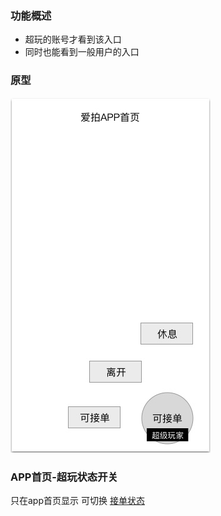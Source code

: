 ### 功能概述
* 超玩的账号才看到该入口
* 同时也能看到一般用户的入口

### 原型
![](img/功能入口-超玩.jpg)

### APP首页-超玩状态开关
只在app首页显示
可切换 [接单状态](order-xplayer-state.md)

